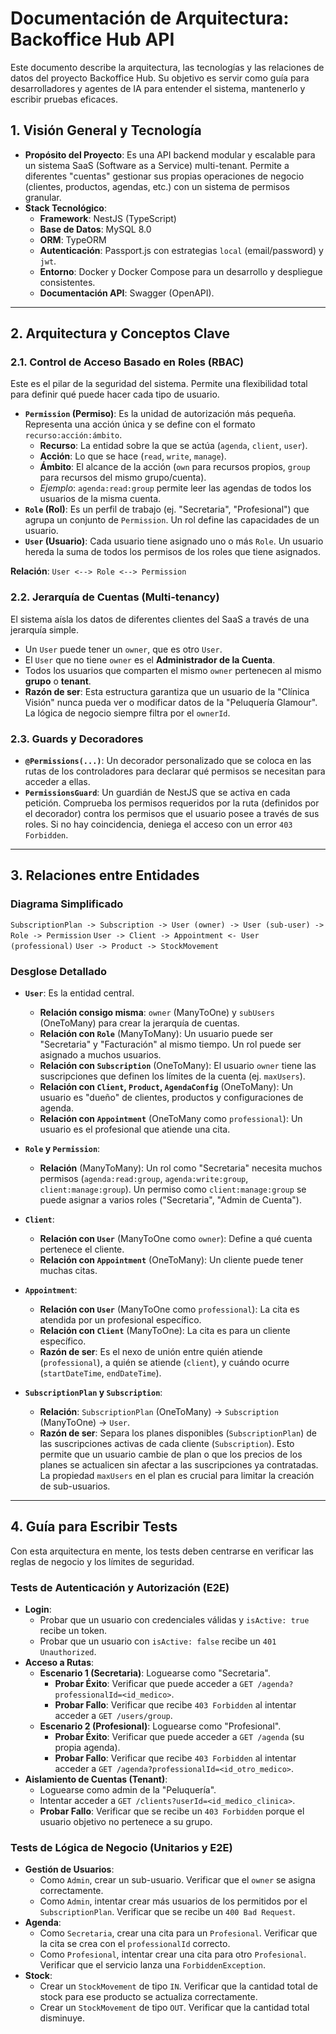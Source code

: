 # Documentación de Arquitectura: Backoffice Hub API

Este documento describe la arquitectura, las tecnologías y las relaciones de datos del proyecto Backoffice Hub. Su objetivo es servir como guía para desarrolladores y agentes de IA para entender el sistema, mantenerlo y escribir pruebas eficaces.

## 1. Visión General y Tecnología

-   **Propósito del Proyecto**: Es una API backend modular y escalable para un sistema SaaS (Software as a Service) multi-tenant. Permite a diferentes "cuentas" gestionar sus propias operaciones de negocio (clientes, productos, agendas, etc.) con un sistema de permisos granular.
-   **Stack Tecnológico**:
    -   **Framework**: NestJS (TypeScript)
    -   **Base de Datos**: MySQL 8.0
    -   **ORM**: TypeORM
    -   **Autenticación**: Passport.js con estrategias `local` (email/password) y `jwt`.
    -   **Entorno**: Docker y Docker Compose para un desarrollo y despliegue consistentes.
    -   **Documentación API**: Swagger (OpenAPI).

---

## 2. Arquitectura y Conceptos Clave

### 2.1. Control de Acceso Basado en Roles (RBAC)

Este es el pilar de la seguridad del sistema. Permite una flexibilidad total para definir qué puede hacer cada tipo de usuario.

-   **`Permission` (Permiso)**: Es la unidad de autorización más pequeña. Representa una acción única y se define con el formato `recurso:acción:ámbito`.
    -   **Recurso**: La entidad sobre la que se actúa (`agenda`, `client`, `user`).
    -   **Acción**: Lo que se hace (`read`, `write`, `manage`).
    -   **Ámbito**: El alcance de la acción (`own` para recursos propios, `group` para recursos del mismo grupo/cuenta).
    -   *Ejemplo*: `agenda:read:group` permite leer las agendas de todos los usuarios de la misma cuenta.
-   **`Role` (Rol)**: Es un perfil de trabajo (ej. "Secretaria", "Profesional") que agrupa un conjunto de `Permission`. Un rol define las capacidades de un usuario.
-   **`User` (Usuario)**: Cada usuario tiene asignado uno o más `Role`. Un usuario hereda la suma de todos los permisos de los roles que tiene asignados.

**Relación**: `User <--> Role <--> Permission`

### 2.2. Jerarquía de Cuentas (Multi-tenancy)

El sistema aísla los datos de diferentes clientes del SaaS a través de una jerarquía simple.

-   Un `User` puede tener un `owner`, que es otro `User`.
-   El `User` que no tiene `owner` es el **Administrador de la Cuenta**.
-   Todos los usuarios que comparten el mismo `owner` pertenecen al mismo **grupo** o **tenant**.
-   **Razón de ser**: Esta estructura garantiza que un usuario de la "Clínica Visión" nunca pueda ver o modificar datos de la "Peluquería Glamour". La lógica de negocio siempre filtra por el `ownerId`.

### 2.3. Guards y Decoradores

-   **`@Permissions(...)`**: Un decorador personalizado que se coloca en las rutas de los controladores para declarar qué permisos se necesitan para acceder a ellas.
-   **`PermissionsGuard`**: Un guardián de NestJS que se activa en cada petición. Comprueba los permisos requeridos por la ruta (definidos por el decorador) contra los permisos que el usuario posee a través de sus roles. Si no hay coincidencia, deniega el acceso con un error `403 Forbidden`.

---

## 3. Relaciones entre Entidades

### Diagrama Simplificado
`SubscriptionPlan -> Subscription -> User (owner) -> User (sub-user) -> Role -> Permission`
`User -> Client -> Appointment <- User (professional)`
`User -> Product -> StockMovement`

### Desglose Detallado

-   **`User`**: Es la entidad central.
    -   **Relación consigo misma**: `owner` (ManyToOne) y `subUsers` (OneToMany) para crear la jerarquía de cuentas.
    -   **Relación con `Role`** (ManyToMany): Un usuario puede ser "Secretaria" y "Facturación" al mismo tiempo. Un rol puede ser asignado a muchos usuarios.
    -   **Relación con `Subscription`** (OneToMany): El usuario `owner` tiene las suscripciones que definen los límites de la cuenta (ej. `maxUsers`).
    -   **Relación con `Client`, `Product`, `AgendaConfig`** (OneToMany): Un usuario es "dueño" de clientes, productos y configuraciones de agenda.
    -   **Relación con `Appointment`** (OneToMany como `professional`): Un usuario es el profesional que atiende una cita.

-   **`Role` y `Permission`**:
    -   **Relación** (ManyToMany): Un rol como "Secretaria" necesita muchos permisos (`agenda:read:group`, `agenda:write:group`, `client:manage:group`). Un permiso como `client:manage:group` se puede asignar a varios roles ("Secretaria", "Admin de Cuenta").

-   **`Client`**:
    -   **Relación con `User`** (ManyToOne como `owner`): Define a qué cuenta pertenece el cliente.
    -   **Relación con `Appointment`** (OneToMany): Un cliente puede tener muchas citas.

-   **`Appointment`**:
    -   **Relación con `User`** (ManyToOne como `professional`): La cita es atendida por un profesional específico.
    -   **Relación con `Client`** (ManyToOne): La cita es para un cliente específico.
    -   **Razón de ser**: Es el nexo de unión entre quién atiende (`professional`), a quién se atiende (`client`), y cuándo ocurre (`startDateTime`, `endDateTime`).

-   **`SubscriptionPlan` y `Subscription`**:
    -   **Relación**: `SubscriptionPlan` (OneToMany) -> `Subscription` (ManyToOne) -> `User`.
    -   **Razón de ser**: Separa los planes disponibles (`SubscriptionPlan`) de las suscripciones activas de cada cliente (`Subscription`). Esto permite que un usuario cambie de plan o que los precios de los planes se actualicen sin afectar a las suscripciones ya contratadas. La propiedad `maxUsers` en el plan es crucial para limitar la creación de sub-usuarios.

---

## 4. Guía para Escribir Tests

Con esta arquitectura en mente, los tests deben centrarse en verificar las reglas de negocio y los límites de seguridad.

### Tests de Autenticación y Autorización (E2E)

-   **Login**:
    -   Probar que un usuario con credenciales válidas y `isActive: true` recibe un token.
    -   Probar que un usuario con `isActive: false` recibe un `401 Unauthorized`.
-   **Acceso a Rutas**:
    -   **Escenario 1 (Secretaria)**: Loguearse como "Secretaria".
        -   **Probar Éxito**: Verificar que puede acceder a `GET /agenda?professionalId=<id_medico>`.
        -   **Probar Fallo**: Verificar que recibe `403 Forbidden` al intentar acceder a `GET /users/group`.
    -   **Escenario 2 (Profesional)**: Loguearse como "Profesional".
        -   **Probar Éxito**: Verificar que puede acceder a `GET /agenda` (su propia agenda).
        -   **Probar Fallo**: Verificar que recibe `403 Forbidden` al intentar acceder a `GET /agenda?professionalId=<id_otro_medico>`.
-   **Aislamiento de Cuentas (Tenant)**:
    -   Loguearse como admin de la "Peluquería".
    -   Intentar acceder a `GET /clients?userId=<id_medico_clinica>`.
    -   **Probar Fallo**: Verificar que se recibe un `403 Forbidden` porque el usuario objetivo no pertenece a su grupo.

### Tests de Lógica de Negocio (Unitarios y E2E)

-   **Gestión de Usuarios**:
    -   Como `Admin`, crear un sub-usuario. Verificar que el `owner` se asigna correctamente.
    -   Como `Admin`, intentar crear más usuarios de los permitidos por el `SubscriptionPlan`. Verificar que se recibe un `400 Bad Request`.
-   **Agenda**:
    -   Como `Secretaria`, crear una cita para un `Profesional`. Verificar que la cita se crea con el `professionalId` correcto.
    -   Como `Profesional`, intentar crear una cita para otro `Profesional`. Verificar que el servicio lanza una `ForbiddenException`.
-   **Stock**:
    -   Crear un `StockMovement` de tipo `IN`. Verificar que la cantidad total de stock para ese producto se actualiza correctamente.
    -   Crear un `StockMovement` de tipo `OUT`. Verificar que la cantidad total disminuye.